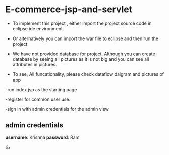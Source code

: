 E-commerce-jsp-and-servlet
===========================


* To implement this project , either import the project source code in eclipse ide environment.

* Or alternatively you can import the war file to eclipse and then run the project.

* We have not provided database for project. Although you can create database by seeing all pictures as it is not big and you can see all attributes in pictures. 

* To see, All funcationality, please check dataflow daigram and pictures of app

-run index.jsp as the starting page

-register for common user use.

-sign in with admin credentials for the admin view

admin credentials
-----------------

__username__: Krishna
__password__: Ram

:+1:
